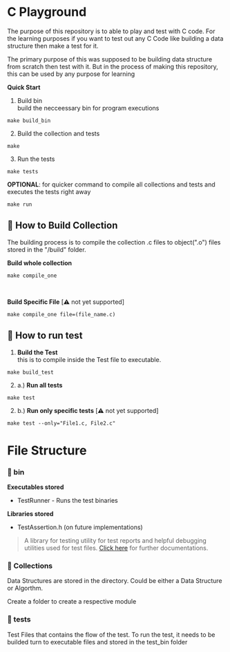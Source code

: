 # C Playground


The purpose of this repository is to able to play and test with C code.
For the learning purposes if you want to test out any C Code like 
building a data structure then make a test for it.

The primary purpose of this was supposed to be building data structure from
scratch then test with it. But in the process of making this repository, 
this can be used by any purpose for learning


**Quick Start**
1. Build bin <br>
build the necceessary bin for program executions
```
make build_bin
```

2. Build the collection and tests
```
make 
```

3. Run the tests
```
make tests 
```

**OPTIONAL**: for quicker command to compile all collections and tests and executes the tests right away
```
make run
```






## 🔧 How to Build Collection
The building process is to compile the collection .c files to object(".o")
files stored in the "/build" folder.

**Build whole collection**
```
make compile_one
```

<br>

**Build Specific File** [⚠️ not yet supported] 
```
make compile_one file=(file_name.c)  
```


## 🧪 How to run test

1. **Build the Test** <br>
this is to compile inside the Test file to executable.
```
make build_test
```

2. a.) **Run all tests**  <br>
```
make test
```

2. b.) **Run only specific tests** [⚠️ not yet supported]  <br>
```
make test --only="File1.c, File2.c"
```







# File Structure

### 📂 bin
**Executables stored** 
- TestRunner - Runs the test binaries

**Libraries stored**
- TestAssertion.h (on future implementations) <br>
>A library for testing utility for test reports and helpful debugging utilities used for test files. [Click here]() for further documentations.

### 📂 Collections
Data Structures are stored in the directory. Could be either a Data Structure or Algorthm.

Create a folder to create a respective module


### 📂 tests
Test Files that contains the flow of the test. To run the test, 
it needs to be builded turn to executable files and stored in the test_bin folder
